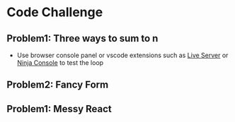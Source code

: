 # Code Challenge

## Problem1: Three ways to sum to n

- Use browser console panel or vscode extensions such as [Live Server][1] or [Ninja Console][2] to test the loop

[1]: https://marketplace.visualstudio.com/items?itemName=ritwickdey.LiveServer "Live Server"
[2]: https://marketplace.visualstudio.com/items?itemName=WallabyJs.console-ninja "Ninja Console"


## Problem2: Fancy Form

## Problem1: Messy React
